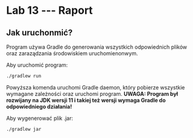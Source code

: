 # Lab 13 --- Raport

## Jak uruchonmić?
Program używa Gradle do generowania wszystkich odpowiednich plików oraz zaraządzania środowiskiem uruchomienonwym.

Aby uruchomić program:
```bat
./gradlew run
```
Powyższa komenda uruchomi Gradle daemon, który pobierze wszystkie wymagane zależności oraz uruchomi program.
**UWAGA: Program był rozwijany na JDK wersji 11 i takiej też wersji wymaga Gradle do odpowiedniego działania!**

Aby wygenerować plik .jar:
```bat
./gradlew jar
```